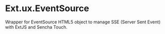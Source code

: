 Ext.ux.EventSource
==================

Wrapper for EventSource HTML5 object to manage SSE (Server Sent Event) with ExtJS and Sencha Touch.

